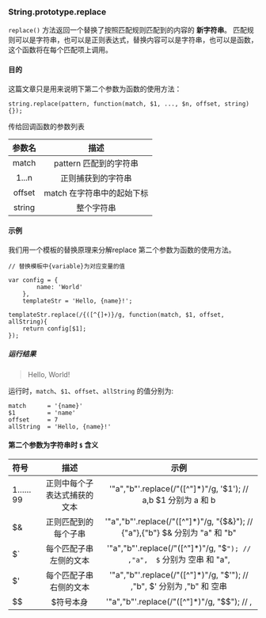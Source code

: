 ### String.prototype.replace

`replace()` 方法返回一个替换了按照匹配规则匹配到的内容的 **新字符串**。 匹配规则可以是字符串，也可以是正则表达式，替换内容可以是字符串，也可以是函数，这个函数将在每个匹配项上调用。

#### 目的

这篇文章只是用来说明下第二个参数为函数的使用方法：

```
string.replace(pattern, function(match, $1, ..., $n, offset, string){});
```

传给回调函数的参数列表

|参数名|描述|
|:-------:|:------:|
|match| pattern 匹配到的字符串|
|$1...$n| 正则捕获到的字符串|
|offset| match 在字符串中的起始下标|
|string| 整个字符串|

#### 示例

我们用一个模板的替换原理来分解replace 第二个参数为函数的使用方法。

```
// 替换模板中{variable}为对应变量的值

var config = {
        name: 'World'
    },
    templateStr = 'Hello, {name}!';

templateStr.replace(/{([^{]+)}/g, function(match, $1, offset, allString){
    return config[$1];
});
```

##### 运行结果

> Hello, World!

运行时，`match`、`$1`、`offset`、`allString` 的值分别为:

```
match      = '{name}'
$1         = 'name'
offset     = 7
allString  = 'Hello, {name}!'
```

#### 第二个参数为字符串时 `$` 含义

| 符号 | 描述 | 示例 |
|:-----|:-----:|:----:|
| $1……$99 | 正则中每个子表达式捕获的文本 | '"a","b"'.replace(/"([^"]*)"/g, '$1'); // a,b  $1 分别为 a 和 b |
| $& | 正则匹配到的每个子串 | '"a","b"'.replace(/"([^"]*)"/g, "{$&}"); // {"a"},{"b"}   $& 分别为 "a" 和 "b" |
| $` | 每个匹配子串左侧的文本 | '"a","b"'.replace(/"([^"]*)"/g, "$`"); // ,"a",  $` 分别为 空串 和 "a", |
| $' | 每个匹配子串右侧的文本 | '"a","b"'.replace(/"([^"]*)"/g, "$'"); // ,"b",  $' 分别为 ,"b" 和 空串 |
| $$ | $符号本身 | '"a","b"'.replace(/"([^"]*)"/g, "$$"); // $,$